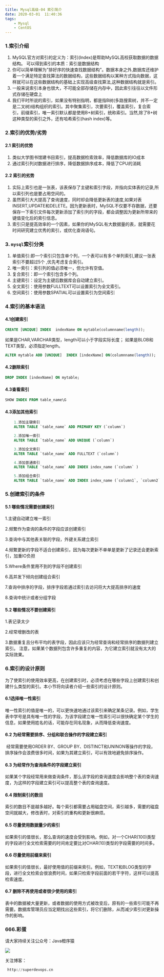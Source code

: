 ```yaml
---
title: Mysql高级-04 索引简介
date: 2020-03-01  11:40:36
tags: 
    - Mysql
    - CentOS
---
```


### 1.索引介绍

1. MySQL官方对索引的定义为：索引(Index)是帮助MySQL高校获取数据的数据结构。
   可以得到索引的本质：索引是数据结构
2. 你可以简单理解为"排好序的快速查找数据结构"。数据本身之外,数据库还维护着一个满足特定查找算法的数据结构，这些数据结构以某种方式指向数据，这样就可以在这些数据结构的基础上实现高级查找算法,这种数据结构就是索引。
3. 一般来说索引本身也很大，不可能全部存储在内存中，因此索引往往以文件形式存储在硬盘上
4. 我们平时所说的索引，如果没有特别指明，都是指B树(多路搜索树，并不一定是二叉树)结构组织的索引。其中聚集索引，次要索引，覆盖索引，复合索引，前缀索引，唯一索引默认都是使用B+树索引，统称索引。当然,除了B+树这种类型的索引之外，还有哈希索引(hash index)等。

<!--more-->

### 2.索引的优势/劣势

#### 2.1 索引的优势

1. 类似大学图书馆建书目索引，提高数据检索效率，降低数据库的IO成本
2. 通过索引列对数据进行排序，降低数据排序成本，降低了CPU的消耗

#### 2.2 索引的劣势

1. 实际上索引也是一张表，该表保存了主键和索引字段，并指向实体表的记录,所以索引列也是要占用空间的。
2. 虽然索引大大提高了查询速度，同时却会降低更新表的速度,如果对表INSERT,UPDATE和DELETE。因为更新表时，MySQL不仅要不存数据，还要保存一下索引文件每次更新添加了索引列的字段，都会调整因为更新所带来的键值变化后的索引信息。
3. 索引只是提高效率的一个因素，如果你的MySQL有大数据量的表，就需要花时间研究建立优秀的索引，或优化查询语句。

### 3. `mysql`索引分类

1. 单值索引:即一个索引只包含单个列，一个表可以有多个单列索引,建议一张表索引不要超过5个
   ,优先考虑复合索引。
2. 唯一索引：索引列的值必须唯一，但允许有空值。
3. 复合索引：即一个索引包含多个列。
4. 主键索引：设定为主键后数据库会自动建立索引。
5. 全文索引：使用参数FULLTEXT可以设置索引为全文索引。
6. 空间索引：使用参数SPATIAL可以设置索引为空间索引

### 4.索引的基本语法

#### 4.1创建索引

```sql
CREATE [UNIQUE] INDEX  indexName ON mytable(columnname(length));
```

如果是CHAR,VARCHAR类型，length可以小于字段实际长度；
如果是BLOB和TEXT类型，必须指定length。

```sql
ALTER mytable ADD [UNIQUE]  INDEX [indexName] ON(columnname(length));
```



#### 4.2删除索引

```sql
DROP INDEX [indexName] ON mytable;
```



#### 4.3查看索引

```sql
SHOW INDEX FROM table_name\G
```

#### 4.3添加其他索引

```sql
    1.添加主键索引 
    ALTER TABLE `table_name` ADD PRIMARY KEY (`column`) 

    2.添加唯一索引
    ALTER TABLE `table_name` ADD UNIQUE (`column`) 

    3.添加全文索引
    ALTER TABLE `table_name` ADD FULLTEXT (`column`) 

    4.添加普通索引
    ALTER TABLE `table_name` ADD INDEX index_name (`column` ) 

    5.添加组合索引 
    ALTER TABLE `table_name` ADD INDEX index_name (`column1`, `column2`, `column3`)
```



### 5.创建索引的条件

#### 5.1 哪些情况需要创建索引

1.主键自动建立唯一索引

2.频繁作为查询的条件的字段应该创建索引

3.查询中与其他表关联的字段，外键关系建立索引

4.频繁更新的字段不适合创建索引，因为每次更新不单单是更新了记录还会更新索引，加重IO负担

5.Where条件里用不到的字段不创建索引

6.高并发下倾向创建组合索引

7.查询中排序的字段，排序字段若通过索引去访问将大大提高排序的速度

8.查询中统计或者分组字段

#### 5.2 哪些情况不要创建索引

1.表记录太少

2.经常增删改的表

3.数据重复且分布平均的表字段，因此应该只为经常查询和经常排序的数据列建立索引。
注意，如果某个数据列包含许多重复的内容，为它建立索引就没有太大的实际效果。



### 6.索引的设计原则

为了使索引的使用效率更高，在创建索引时，必须考虑在哪些字段上创建索引和创建什么类型的索引。本小节将向读者介绍一些索引的设计原则。

#### 6.1选择唯一性索引

​       唯一性索引的值是唯一的，可以更快速地通过该索引来确定某条记录。例如，学生表中学号是具有唯一性的字段，为该字段建立唯一性索引可以很快确定某个学生的信息，如果使用姓名的话，可能存在同名现象，从而降低查询速度。

#### 6.2 为经常需要排序、分组和联合操作的字段建立索引

​      经常需要使用ORDER BY、GROUP BY、DISTINCT和UNINON等操作的字段，排序操作会浪费很多时间，如果为其建立索引，可以有效地避免排序操作。

#### 6.3 为经常作为查询条件的字段建立索引

​     如果某个字段经常用来做查询条件，那么该字段的查询速度会影响整个表的查询速度，为这样的字段建立索引可以提高整个表的查询速度。

#### 6.4 限制索引的数目

​      索引的数目不是越多越好。每个索引都需要占用磁盘空间，索引越多，需要的磁盘空间就越大，修改表时，对索引的重构和更新很麻烦。

#### 6.5 尽量使用数据量少的索引

​      如果索引的值很长，那么查询的速度会受到影响。例如，对一个CHAR(100)类型的字段进行全文检索需要的时间肯定要比对CHAR(10)类型的字段需要的时间多。

#### 6.6 尽量使用前缀来索引

​       如果索引的值很长，最好使用值的前缀来索引。例如，TEXT和BLOG类型的字段，进行全文检索会很浪费时间，如果只检索字段前面的若干字符，这样可以提高检索速度。

#### 6.7 删除不再使用或者很少使用的索引

​     表中的数据被大量更新，或者数据的使用方式被改变后，原有的一些索引可能不再需要。数据库管理员应当定期找出这些索引，将它们删除，从而减少索引对更新操作的影响。

### 666.彩蛋

请大家持续关注公众号：Java橙序猿

 ![](image/common/superdevops.jpg) 

关注博客：

```sql
 http://superdevops.cn
```